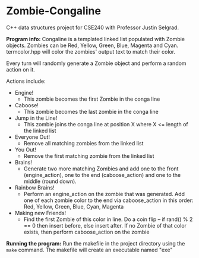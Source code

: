 # Zombie-Congaline
C++ data structures project for CSE240 with Professor Justin Selgrad. 

**Program info:**
Congaline is a templated linked list populated with Zombie objects. Zombies can be Red, Yellow, Green,
Blue, Magenta and Cyan. termcolor.hpp will color the zombies' output text to match their color.
    
Every turn will randomly generate a Zombie object and perform a random action on it. 

Actions include: 
- Engine!
    - This zombie becomes the first Zombie in the conga line
- Caboose! 
    - This zombie becomes the last zombie in the conga line
- Jump in the Line! 
    - This zombie joins the conga line at position X where X <= length of the linked list
- Everyone Out! 
    - Remove all matching zombies from the linked list
- You Out! 
    - Remove the first matching zombie from the linked list
- Brains! 
    - Generate two more matching Zombies and add one to the front (engine_action), one to the end (caboose_action) and one to the middle (round down).
- Rainbow Brains! 
    - Perform an engine_action on the zombie that was generated. Add one of each zombie color to the end via caboose_action in this order: Red, Yellow, Green, Blue, Cyan, Magenta
- Making new Friends! 
    - Find the first Zombie of this color in line. Do a coin flip – if rand() % 2 == 0 then insert before, else insert after. If no Zombie of that color exists, then perform caboose_action on the zombie

**Running the program:**
Run the makefile in the project directory using the `make` command. The makefile will create an executable named "exe"
